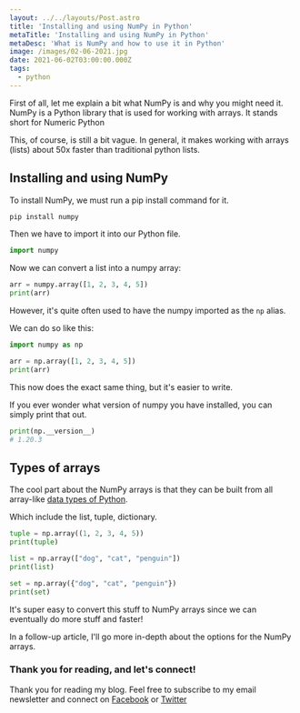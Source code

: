 ```yaml
---
layout: ../../layouts/Post.astro
title: 'Installing and using NumPy in Python'
metaTitle: 'Installing and using NumPy in Python'
metaDesc: 'What is NumPy and how to use it in Python'
image: /images/02-06-2021.jpg
date: 2021-06-02T03:00:00.000Z
tags:
  - python
---
```


First of all, let me explain a bit what NumPy is and why you might need it.
NumPy is a Python library that is used for working with arrays.
It stands short for Numeric Python

This, of course, is still a bit vague. In general, it makes working with arrays (lists) about 50x faster than traditional python lists.

## Installing and using NumPy

To install NumPy, we must run a pip install command for it.

```bash
pip install numpy
```

Then we have to import it into our Python file.

```python
import numpy
```

Now we can convert a list into a numpy array:

```python
arr = numpy.array([1, 2, 3, 4, 5])
print(arr)
```

However, it's quite often used to have the numpy imported as the `np` alias.

We can do so like this:

```python
import numpy as np

arr = np.array([1, 2, 3, 4, 5])
print(arr)
```

This now does the exact same thing, but it's easier to write.

If you ever wonder what version of numpy you have installed, you can simply print that out.

```python
print(np.__version__)
# 1.20.3
```

## Types of arrays

The cool part about the NumPy arrays is that they can be built from all array-like [data types of Python](https://daily-dev-tips.com/posts/data-types-in-python/).

Which include the list, tuple, dictionary.

```python
tuple = np.array((1, 2, 3, 4, 5))
print(tuple)

list = np.array(["dog", "cat", "penguin"])
print(list)

set = np.array({"dog", "cat", "penguin"})
print(set)
```

It's super easy to convert this stuff to NumPy arrays since we can eventually do more stuff and faster!

In a follow-up article, I'll go more in-depth about the options for the NumPy arrays.

### Thank you for reading, and let's connect!

Thank you for reading my blog. Feel free to subscribe to my email newsletter and connect on [Facebook](https://www.facebook.com/DailyDevTipsBlog) or [Twitter](https://twitter.com/DailyDevTips1)
